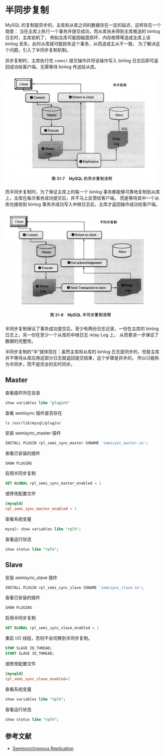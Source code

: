 # 半同步复制

MySQL 的复制是异步的，主库和从库之间的数据存在一定的延迟，这样存在一个隐患：
当在主库上执行一个事务并提交成功，而从库尚未得到主库推送的 binlog 日志时，主库宕机了，
例如主库可能因磁盘损坏、内存故障等造成主库上该 binlog 丢失，此时从库就可能损失这个事务，从而造成主从不一致。
为了解决这个问题，引入了半同步复制机制。

异步复制时，主库执行完 `commit` 提交操作并将该操作写入 binlog 日志后即可返回成功给客户端，无需等待 binlog 传送给从库。

![Alt text](img/repl_async_process.jpg)

而半同步复制时，为了保证主库上的每一个 binlog 事务都能够可靠地复制到从库上，主库在每次事务成功提交后，并不马上反馈给客户端，
而是等待其中一个从库也接收到 binlog 事务并成功写入中继日志后，主库才返回操作成功给客户端。

![Alt text](img/repl_semi_sync_process.jpg)

半同步复制保证了事务成功提交后，至少有两份日志记录，一份在主库的 binlog 日志上，另一份在至少一个从库的中继日志 relay Log 上，
从而更进一步保证了数据的完整性。

半同步复制的“半”就体现在：虽然主库和从库的 binlog 日志是同步的，但是主库并不等待从库应用这部分日志就返回提交结果，这个步骤是异步的，
所以只能称为半同步，而不是完全的实时同步。

## Master

查看插件所在目录

```sql
show variables like "plugin%"
```

查看 semisync 插件是否存在

```
ls /usr/lib/mysql/plugin/
```

安装 semisync_master 插件

```sql
INSTALL PLUGIN rpl_semi_sync_master SONAME 'semisync_master.so';
```

查看已安装的插件

```sql
SHOW PLUGINS
```

启用半同步复制

```sql
SET GLOBAL rpl_semi_sync_master_enabled = 1
```

或修改配置文件

```cnf
[mysqld]
rpl_semi_sync_master_enabled = 1
```

查看系统变量

```sql
mysql> show variables like "rpl%";
```

查看运行状态

```sql
show status like "rpl%";
```

## Slave

安装 semisync_slave 插件

```sql
INSTALL PLUGIN rpl_semi_sync_slave SONAME 'semisync_slave.so';
```

查看已安装的插件

```sql
SHOW PLUGINS
```

启用半同步复制

```sql
SET GLOBAL rpl_semi_sync_slave_enabled = 1
```

重启 I/O 线程，否则不会切换到半同步复制。

```sql
STOP SLAVE IO_THREAD;
START SLAVE IO_THREAD;
```

或修改配置文件

```cnf
[mysqld]
rpl_semi_sync_slave_enabled=1
```

查看系统变量

```sql
show variables like "rpl%";
```

查看运行状态

```sql
show status like "rpl%";
```

## 参考文献

- [Semisynchronous Replication](https://dev.mysql.com/doc/refman/5.7/en/replication-semisync.html)
